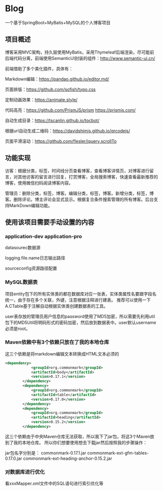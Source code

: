 # Blog
一个基于SpringBoot+MyBatis+MySQL的个人博客项目

## 项目概述

博客采用MVC架构，持久层使用MyBatis，采用Thymeleaf后端渲染，尽可能前后端代码分离，前端使用SemanticUI封装的组件：http://www.semantic-ui.cn/

前端借助了多个美化插件，具体有：

Markdown编辑：https://pandao.github.io/editor.md/

页面排版：https://github.com/sofish/typo.css

定制动画效果：https://animate.style/

代码高亮：https://github.com/PrismJS/prism   https://prismjs.com/

自动生成目录：https://tscanlin.github.io/tocbot/

根据url自动生成二维码：https://davidshimjs.github.io/qrcodejs/

页面平滑滚动：https://github.com/flesler/jquery.scrollTo


## 功能实现

访客：根据分类，标签，时间线分页查看博客，查看博客详情页，对博客进行留言，对其他访客的留言进行回复，打赏博客，全局搜索博客，快速查看最新推荐的博客，使用微信扫码阅读博客内容。

管理员：删除分类，标签，博客。编辑分类，标签，博客。新增分类，标签，博客。删除评论。博主评论会显式显示。根据复合条件搜索管理的所有博客。后台支持MarkDown编辑功能。

## 使用该项目需要手动设置的内容

### application-dev application-pro

datasourec数据源

logging.file.name日志输出路径

sourceconfig资源路径配置


### MySQL数据表

项目entity包下的所有实体类的都在数据库对应一张表，实体类属性名要跟字段名统一，由于存在多个关联，外键，注意根据注释进行建表。
推荐可以使用一下A.CTable基于注解自动根据实体类创建数据表的工具。

user表存放的管理员用户信息的password使用了MD5加密，所以需要先利用util包下的MD5Util将明码形式的密码加密，然后放到数据表中。user默认username必须是root。


### Maven依赖中有3个依赖只放在了我的本地仓库
这三个依赖是将markdown编辑文本转换成HTML文本必须的

```xml
<dependency>
            <groupId>org.commonmark</groupId>
            <artifactId>body</artifactId>
            <version>0.17.1</version>
        </dependency>
        <dependency>
            <groupId>org.commonmark</groupId>
            <artifactId>table</artifactId>
            <version>0.17.0</version>
        </dependency>
        <dependency>
            <groupId>org.commonmark</groupId>
            <artifactId>heading</artifactId>
            <version>0.15.2</version>
        </dependency>
```
这三个依赖由于中央Maven仓库无法获取，所以我下了jar包，将这3个Maven放到了我的本地仓库。
所以你们想要使用想去下载jar然后按照我的步骤操作：

jar包名字分别是：
commonmark-0.17.1.jar
commonmark-ext-gfm-tables-0.17.0.jar
commonmark-ext-heading-anchor-0.15.2.jar

### 对数据库进行优化

看xxxMapper.xml文件中的SQL语句进行索引优化等

